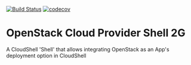 [![Build Status](https://travis-ci.org/QualiSystems/OpenStack-Shell-2G.svg?branch=master)](https://travis-ci.org/QualiSystems/OpenStack-Shell-2G)
[![codecov](https://codecov.io/gh/QualiSystems/OpenStack-Shell-2G/branch/master/graph/badge.svg)](https://codecov.io/gh/QualiSystems/OpenStack-Shell-2G)

# OpenStack Cloud Provider Shell 2G
A CloudShell 'Shell' that allows integrating OpenStack as an App's deployment option in CloudShell

